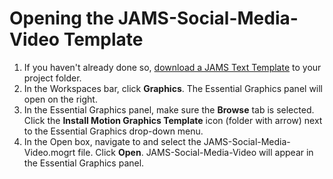 # Opening the JAMS-Social-Media-Video Template

1. If you haven't already done so, [download a JAMS Text Template](/setting-up-your-project/downloading-the-jams-text-template-to-your-project-folder.md) to your project folder.
2. In the Workspaces bar, click **Graphics**. The Essential Graphics panel will open on the right.
3. In the Essential Graphics panel, make sure the **Browse** tab is selected. Click the **Install Motion Graphics Template** icon \(folder with arrow\) next to the Essential Graphics drop-down menu.
4. In the Open box, navigate to and select the JAMS-Social-Media-Video.mogrt file. Click **Open**. JAMS-Social-Media-Video will appear in the Essential Graphics panel.



